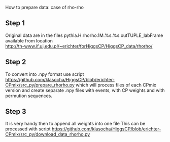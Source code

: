How to prepare data: case of rho-rho

Step 1
--------
Original data are in the files
    pythia.H.rhorho.1M.%s.%s.outTUPLE_labFrame
available from location    
http://th-www.if.uj.edu.pl/~erichter/forHiggsCP/HiggsCP_data/rhorho/

Step 2
-------
To convert into .npy format use script
https://github.com/klasocha/HiggsCP/blob/erichter-CPmix/src_py/prepare_rhorho.py
which will process files of each CPmix version and create separate .npy files
with events, with CP weights and with permution sequences. 

Step 3
--------
It is very handy then to append all weights into one file
This can be processed with script
https://github.com/klasocha/HiggsCP/blob/erichter-CPmix/src_py/download_data_rhorho.py
